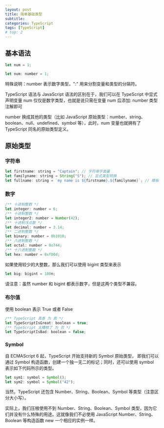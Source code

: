 ```yaml
---
layout: post
title: 简单基础类型
subtitle:
categories: TypeScript
tags: [TypeScript]
# top: 2
---
```


## 基本语法

```javascript
let num = 1;

let num: number = 1;
```

特殊说明：number 表示数字类型，":" 用来分割变量和类型的分隔符。

TypeScript 语法与 JavaScript 语法的区别在于，我们可以在 TypeScript 中显式声明变量 num 仅仅是数字类型，也就是说只需在变量 num 后添加: number 类型注解即可

number 换成其他的类型（比如 JavaScript 原始类型：number、string、boolean、null、undefined、symbol 等），此时，num 变量也就拥有了 TypeScript 同名的原始类型定义。

## 原始类型

### 字符串

```javascript
let firstname: string = "Captain"; // 字符串字面量
let familyname: string = String("S"); // 显式类型转换
let fullname: string = `my name is ${firstname}.${familyname}`; // 模板字符串
```

### 数字

```javascript
/** 十进制整数 */
let integer: number = 6;
/** 十进制整数 */
let integer2: number = Number(42);
/** 十进制浮点数 */
let decimal: number = 3.14;
/** 二进制整数 */
let binary: number = 0b1010;
/** 八进制整数 */
let octal: number = 0o744;
/** 十六进制整数 */
let hex: number = 0xf00d;
```

如果使用较少的大整数，那么我们可以使用 bigint 类型来表示

```javascript
let big: bigint = 100n;
```

请注意：虽然 number 和 bigint 都表示数字，但是这两个类型不兼容。

### 布尔值

使用 boolean 表示 True 或者 False

```javascript
/** TypeScript 真香 为 真 */
let TypeScriptIsGreat: boolean = true;
/** TypeScript 太糟糕了 为 否 */
let TypeScriptIsBad: boolean = false;
```

### Symbol

自 ECMAScript 6 起，TypeScript 开始支持新的 Symbol 原始类型， 即我们可以通过 Symbol 构造函数，创建一个独一无二的标记；同时，还可以使用 symbol 表示如下代码所示的类型。

```javascript
let sym1: symbol = Symbol();
let sym2: symbol = Symbol("42");
```

当然，TypeScript 还包含 Number、String、Boolean、Symbol 等类型（注意区分大小写）。

实际上，我们压根使用不到 Number、String、Boolean、Symbol 类型，因为它们并没有什么特殊的用途。这就像我们不必使用 JavaScript Number、String、Boolean 等构造函数 new 一个相应的实例一样。
